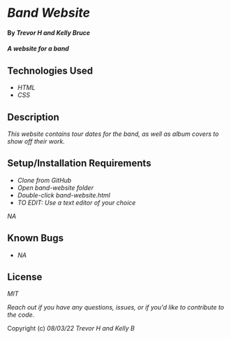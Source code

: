 # _Band Website_

#### By _**Trevor H and Kelly Bruce**_

#### _A website for a band_

## Technologies Used

- _HTML_
- _CSS_

## Description

_This website contains tour dates for the band, as well as album covers to show off their work._

## Setup/Installation Requirements

- _Clone from GitHub_
- _Open band-website folder_
- _Double-click band-website.html_
- _TO EDIT: Use a text editor of your choice_

_NA_

## Known Bugs

- _NA_

## License

_MIT_

_Reach out if you have any questions, issues, or if you'd like to contribute to the code._

Copyright (c) _08/03/22_ _Trevor H and Kelly B_
